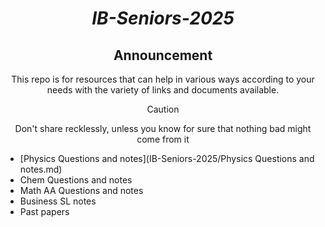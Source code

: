<div align="center">

# ***IB-Seniors-2025***

## Announcement
This repo is for resources that can help in various ways according to your needs with the variety of links and documents available.

> [!CAUTION]
> Don't share recklessly, unless you know for sure that nothing bad might come from it
</div>

- [Physics Questions and notes](IB-Seniors-2025/Physics Questions and notes.md)
- Chem Questions and notes
- Math AA Questions and notes
- Business SL notes
- Past papers
